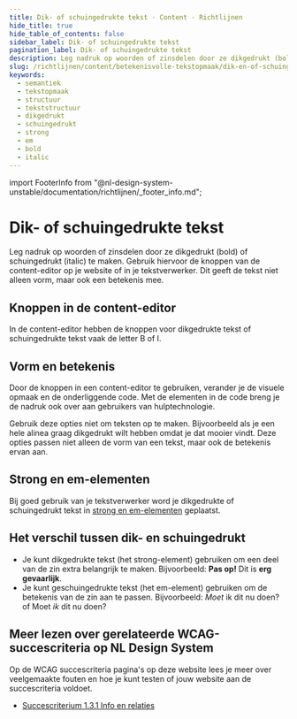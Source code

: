 ```yaml
---
title: Dik- of schuingedrukte tekst · Content · Richtlijnen
hide_title: true
hide_table_of_contents: false
sidebar_label: Dik- of schuingedrukte tekst
pagination_label: Dik- of schuingedrukte tekst
description: Leg nadruk op woorden of zinsdelen door ze dikgedrukt (bold) of schuingedrukt (italic) te maken.
slug: /richtlijnen/content/betekenisvolle-tekstopmaak/dik-en-of-schuingedrukte-tekst
keywords:
  - semantiek
  - tekstopmaak
  - structuur
  - tekststructuur
  - dikgedrukt
  - schuingedrukt
  - strong
  - em
  - bold
  - italic
---
```


<!-- @license CC0-1.0 -->

import FooterInfo from "@nl-design-system-unstable/documentation/richtlijnen/\_footer_info.md";

# Dik- of schuingedrukte tekst

Leg nadruk op woorden of zinsdelen door ze dikgedrukt (bold) of schuingedrukt (italic) te maken. Gebruik hiervoor de knoppen van de content-editor op je website of in je tekstverwerker. Dit geeft de tekst niet alleen vorm, maar ook een betekenis mee.

## Knoppen in de content-editor

In de content-editor hebben de knoppen voor dikgedrukte tekst of schuingedrukte tekst vaak de letter B of I.

## Vorm en betekenis

Door de knoppen in een content-editor te gebruiken, verander je de visuele opmaak en de onderliggende code. Met de elementen in de code breng je de nadruk ook over aan gebruikers van hulptechnologie.

Gebruik deze opties niet om teksten op te maken. Bijvoorbeeld als je een hele alinea graag dikgedrukt wilt hebben omdat je dat mooier vindt. Deze opties passen niet alleen de vorm van een tekst, maar ook de betekenis ervan aan.

## Strong en em-elementen

Bij goed gebruik van je tekstverwerker word je dikgedrukte of schuingedrukt tekst in [strong en em-elementen](/richtlijnen/stijl/typografie/strong-en-em-elementen) geplaatst.

## Het verschil tussen dik- en schuingedrukt

- Je kunt dikgedrukte tekst (het strong-element) gebruiken om een deel van de zin extra belangrijk te maken. Bijvoorbeeld: **Pas op!** Dit is **erg gevaarlijk**.
- Je kunt geschuingedrukte tekst (het em-element) gebruiken om de betekenis van de zin aan te passen. Bijvoorbeeld: _Moet_ ik dit nu doen? of Moet _ik_ dit nu doen?

## Meer lezen over gerelateerde WCAG-succescriteria op NL Design System

Op de WCAG succescriteria pagina's op deze website lees je meer over veelgemaakte fouten en hoe je kunt testen of jouw website aan de succescriteria voldoet.

- [Succescriterium 1.3.1 Info en relaties](/wcag/1.3.1)

<FooterInfo />
